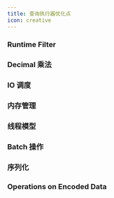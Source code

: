 ```yaml
---
title: 查询执行器优化点
icon: creative
---
```



### Runtime Filter

### Decimal 乘法

### IO 调度

### 内存管理

### 线程模型

### Batch 操作

### 序列化

### Operations on Encoded Data

